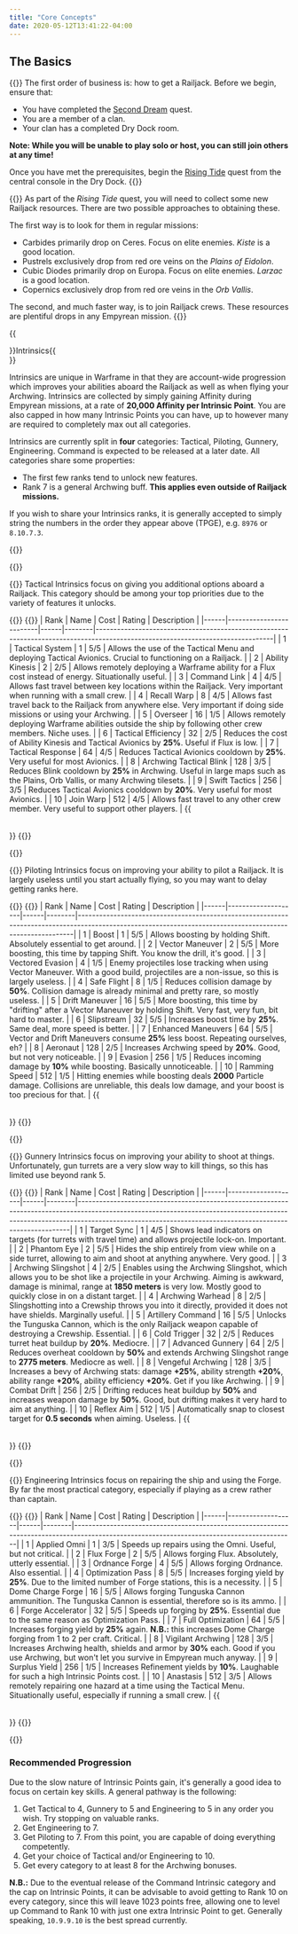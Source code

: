 ```yaml
---
title: "Core Concepts"
date: 2020-05-12T13:41:22-04:00
---
```


## The Basics

{{<imgdesc align="left" image="images/Tenno_Ship_2.jpg" title="Getting Started">}}
The first order of business is: how to get a Railjack. Before we begin, ensure that:
- You have completed the [Second Dream](https://warframe.fandom.com/wiki/The_Second_Dream) quest.
- You are a member of a clan.
- Your clan has a completed Dry Dock room.

**Note: While you will be unable to play solo or host, you can still join others at any time!**

Once you have met the prerequisites, begin the [Rising Tide](https://warframe.fandom.com/wiki/Rising_Tide) quest from the central console in the Dry Dock.
{{</imgdesc>}}

{{<imgdesc align="right" image="images/Carbides.png" title="Resource Acquisition" imgwidth="4">}}
As part of the *Rising Tide* quest, you will need to collect some new Railjack resources. There are two possible approaches to obtaining these.

The first way is to look for them in regular missions:
- Carbides primarily drop on Ceres. Focus on elite enemies. *Kiste* is a good location.
- Pustrels exclusively drop from red ore veins on the *Plains of Eidolon*.
- Cubic Diodes primarily drop on Europa. Focus on elite enemies. *Larzac* is a good location.
- Copernics exclusively drop from red ore veins in the *Orb Vallis*.

The second, and much faster way, is to join Railjack crews. These resources are plentiful drops in any Empyrean mission.
{{</imgdesc>}}

{{<section>}}Intrinsics{{</section>}}

Intrinsics are unique in Warframe in that they are account-wide progression which improves your abilities aboard the Railjack as well as when flying your Archwing. Intrinsics are collected by simply gaining Affinity during Empyrean missions, at a rate of **20,000 Affinity per Intrinsic Point**. You are also capped in how many Intrinsic Points you can have, up to however many are required to completely max out all categories.

Intrinsics are currently split in **four** categories: Tactical, Piloting, Gunnery, Engineering. Command is expected to be released at a later date. All categories share some properties:

- The first few ranks tend to unlock new features.
- Rank 7 is a general Archwing buff. **This applies even outside of Railjack missions.**

If you wish to share your Intrinsics ranks, it is generally accepted to simply string the numbers in the order they appear above (TPGE), e.g. `8976` or `8.10.7.3`.

{{<rawhtml>}}
<style>
.intrinsics-table td {
    padding-bottom: 0.5em;
}
.intrinsics-table th:nth-child(2) {
    width: 25%;
}
.intrinsics-table th:nth-child(5) {
    width: 50%;
}
</style>
{{</rawhtml>}}

{{<imgdesc align="left" image="images/TacticalIntrinsic.png" title="Tactical Intrinsic" imgwidth="3" padding="1em">}}
Tactical Intrinsics focus on giving you additional options aboard a Railjack. This category should be among your top priorities due to the variety of features it unlocks.

{{<collapse id="intrinsics-piloting-collapse">}}
{{<table class="intrinsics-table table-striped">}}
| Rank | Name                    | Cost | Rating | Description                                                                                                                    |
|------|-------------------------|------|--------|--------------------------------------------------------------------------------------------------------------------------------|
|    1 | Tactical System         |    1 |    5/5 | Allows the use of the Tactical Menu and deploying Tactical Avionics. Crucial to functioning on a Railjack.                     |
|    2 | Ability Kinesis         |    2 |    2/5 | Allows remotely deploying a Warframe ability for a Flux cost instead of energy. Situationally useful.                          |
|    3 | Command Link            |    4 |    4/5 | Allows fast travel between key locations within the Railjack. Very important when running with a small crew.                   |
|    4 | Recall Warp             |    8 |    4/5 | Allows fast travel back to the Railjack from anywhere else. Very important if doing side missions or using your Archwing.      |
|    5 | Overseer                |   16 |    1/5 | Allows remotely deploying Warframe abilities outside the ship by following other crew members. Niche uses.                     |
|    6 | Tactical Efficiency     |   32 |    2/5 | Reduces the cost of Ability Kinesis and Tactical Avionics by **25%**. Useful if Flux is low.                                   |
|    7 | Tactical Response       |   64 |    4/5 | Reduces Tactical Avionics cooldown by **25%**. Very useful for most Avionics.                                                  |
|    8 | Archwing Tactical Blink |  128 |    3/5 | Reduces Blink cooldown by **25%** in Archwing. Useful in large maps such as the Plains, Orb Vallis, or many Archwing tilesets. |
|    9 | Swift Tactics           |  256 |    3/5 | Reduces Tactical Avionics cooldown by **20%**. Very useful for most Avionics.                                                  |
|   10 | Join Warp               |  512 |    4/5 | Allows fast travel to any other crew member. Very useful to support other players.                                             |
{{</table>}}
{{</collapse>}}

{{</imgdesc>}}

{{<imgdesc align="left" image="images/PilotingIntrinsic.png" title="Piloting Intrinsic" imgwidth="3" padding="1em">}}
Piloting Intrinsics focus on improving your ability to pilot a Railjack. It is largely useless until you start actually flying, so you may want to delay getting ranks here.

{{<collapse id="intrinsics-tactical-collapse">}}
{{<table class="intrinsics-table table-striped">}}
| Rank | Name               | Cost | Rating | Description                                                                                                                                               |
|------|--------------------|------|--------|-----------------------------------------------------------------------------------------------------------------------------------------------------------|
|    1 | Boost              |    1 |    5/5 | Allows boosting by holding Shift. Absolutely essential to get around.                                                                                     |
|    2 | Vector Maneuver    |    2 |    5/5 | More boosting, this time by tapping Shift. You know the drill, it's good.                                                                                 |
|    3 | Vectored Evasion   |    4 |    1/5 | Enemy projectiles lose tracking when using Vector Maneuver. With a good build, projectiles are a non-issue, so this is largely useless.                   |
|    4 | Safe Flight        |    8 |    1/5 | Reduces collision damage by **50%**. Collision damage is already minimal and pretty rare, so mostly useless.                                              |
|    5 | Drift Maneuver     |   16 |    5/5 | More boosting, this time by "drifting" after a Vector Maneuver by holding Shift. Very fast, very fun, bit hard to master.                                 |
|    6 | Slipstream         |   32 |    5/5 | Increases boost time by **25%**. Same deal, more speed is better.                                                                                         |
|    7 | Enhanced Maneuvers |   64 |    5/5 | Vector and Drift Maneuvers consume **25%** less boost. Repeating ourselves, eh?                                                                           |
|    8 | Aeronaut           |  128 |    2/5 | Increases Archwing speed by **20%**. Good, but not very noticeable.                                                                                       |
|    9 | Evasion            |  256 |    1/5 | Reduces incoming damage by **10%** while boosting. Basically unnoticeable.                                                                                |
|   10 | Ramming Speed      |  512 |    1/5 | Hitting enemies while boosting deals **2000** Particle damage. Collisions are unreliable, this deals low damage, and your boost is too precious for that. |
{{</table>}}
{{</collapse>}}

{{</imgdesc>}}

{{<imgdesc align="left" image="images/GunneryIntrinsic.png" title="Gunnery Intrinsic" imgwidth="3" padding="1em">}}
Gunnery Intrinsics focus on improving your ability to shoot at things. Unfortunately, gun turrets are a very slow way to kill things, so this has limited use beyond rank 5.

{{<collapse id="intrinsics-gunnery-collapse">}}
{{<table class="intrinsics-table table-striped">}}
| Rank | Name               | Cost | Rating | Description                                                                                                                                                                                                                            |
|------|--------------------|------|--------|----------------------------------------------------------------------------------------------------------------------------------------------------------------------------------------------------------------------------------------|
|    1 | Target Sync        |    1 | 4/5    | Shows lead indicators on targets (for turrets with travel time) and allows projectile lock-on. Important.                                                                                                                              |
|    2 | Phantom Eye        |    2 | 5/5    | Hides the ship entirely from view while on a side turret, allowing to aim and shoot at anything anywhere. Very good.                                                                                                                   |
|    3 | Archwing Slingshot |    4 | 2/5    | Enables using the Archwing Slingshot, which allows you to be shot like a projectile in your Archwing. Aiming is awkward, damage is minimal, range at **1850 meters** is very low. Mostly good to quickly close in on a distant target. |
|    4 | Archwing Warhead   |    8 | 2/5    | Slingshotting into a Crewship throws you into it directly, provided it does not have shields. Marginally useful.                                                                                                                       |
|    5 | Artillery Command  |   16 | 5/5    | Unlocks the Tunguska Cannon, which is the only Railjack weapon capable of destroying a Crewship. Essential.                                                                                                                            |
|    6 | Cold Trigger       |   32 | 2/5    | Reduces turret heat buildup by **20%**. Mediocre.                                                                                                                                                                                      |
|    7 | Advanced Gunnery   |   64 | 2/5    | Reduces overheat cooldown by **50%** and extends Archwing Slingshot range to **2775 meters**. Mediocre as well.                                                                                                                        |
|    8 | Vengeful Archwing  |  128 | 3/5    | Increases a bevy of Archwing stats: damage **+25%**, ability strength **+20%**, ability range **+20%**, ability efficiency **+20%**. Get if you like Archwing.                                                                         |
|    9 | Combat Drift       |  256 | 2/5    | Drifting reduces heat buildup by **50%** and increases weapon damage by **50%**. Good, but drifting makes it very hard to aim at anything.                                                                                             |
|   10 | Reflex Aim         |  512 | 1/5    | Automatically snap to closest target for **0.5 seconds** when aiming. Useless.                                                                                                                                                         |
{{</table>}}
{{</collapse>}}

{{</imgdesc>}}

{{<imgdesc align="left" image="images/EngineeringIntrinsic.png" title="Engineering Intrinsic" imgwidth="3" padding="1em">}}
Engineering Intrinsics focus on repairing the ship and using the Forge. By far the most practical category, especially if playing as a crew rather than captain.

{{<collapse id="intrinsics-engineering-collapse">}}
{{<table class="intrinsics-table table-striped">}}
| Rank | Name              | Cost | Rating | Description                                                                                                                                |
|------|-------------------|------|--------|--------------------------------------------------------------------------------------------------------------------------------------------|
|    1 | Applied Omni      |    1 | 3/5    | Speeds up repairs using the Omni. Useful, but not critical.                                                                                |
|    2 | Flux Forge        |    2 | 5/5    | Allows forging Flux. Absolutely, utterly essential.                                                                                        |
|    3 | Ordnance Forge    |    4 | 5/5    | Allows forging Ordnance. Also essential.                                                                                                   |
|    4 | Optimization Pass |    8 | 5/5    | Increases forging yield by **25%**. Due to the limited number of Forge stations, this is a necessity.                                      |
|    5 | Dome Charge Forge |   16 | 5/5    | Allows forging Tunguska Cannon ammunition. The Tunguska Cannon is essential, therefore so is its ammo.                                     |
|    6 | Forge Accelerator |   32 | 5/5    | Speeds up forging by **25%**. Essential due to the same reason as Optimization Pass.                                                       |
|    7 | Full Optimization |   64 | 5/5    | Increases forging yield by **25%** again. **N.B.:** this increases Dome Charge forging from 1 to 2 per craft. Critical.                    |
|    8 | Vigilant Archwing |  128 | 3/5    | Increases Archwing health, shields and armor by **30%** each. Good if you use Archwing, but won't let you survive in Empyrean much anyway. |
|    9 | Surplus Yield     |  256 | 1/5    | Increases Refinement yields by **10%**. Laughable for such a high Intrinsic Points cost.                                                   |
|   10 | Anastasis         |  512 | 3/5    | Allows remotely repairing one hazard at a time using the Tactical Menu. Situationally useful, especially if running a small crew.          |
{{</table>}}
{{</collapse>}}

{{</imgdesc>}}

### Recommended Progression

Due to the slow nature of Intrinsic Points gain, it's generally a good idea to focus on certain key skills. A general pathway is the following:

1. Get Tactical to 4, Gunnery to 5 and Engineering to 5 in any order you wish. Try stopping on valuable ranks.
2. Get Engineering to 7.
3. Get Piloting to 7. From this point, you are capable of doing everything competently.
4. Get your choice of Tactical and/or Engineering to 10.
5. Get every category to at least 8 for the Archwing bonuses.

**N.B.:** Due to the eventual release of the Command Intrinsic category and the cap on Intrinsic Points, it can be advisable to avoid getting to Rank 10 on every category, since this will leave 1023 points free, allowing one to level up Command to Rank 10 with just one extra Intrinsic Point to get. Generally speaking, `10.9.9.10` is the best spread currently.